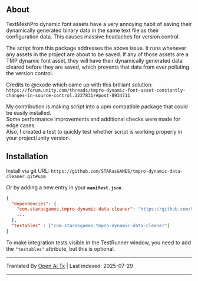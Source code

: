 ## About
TextMeshPro dynamic font assets have a very annoying habit of saving their dynamically generated binary data in the
same text file as their configuration data. This causes massive headaches for version control.

The script from this package addresses the above issue. It runs whenever any assets in the project are about to be saved. If any of
those assets are a TMP dynamic font asset, they will have their dynamically generated data cleared before they are
saved, which prevents that data from ever polluting the version control.

Credits to @cxode which came up with this brilliant solution:<br>
`https://forum.unity.com/threads/tmpro-dynamic-font-asset-constantly-changes-in-source-control.1227831/#post-8934711`

My contribution is making script into a upm compatible package that could be easily installed.<br>
Some performance improvements and additional checks were made for edge cases.<br>
Also, I created a test to quickly test whether script is working properly in your project/unity version.<br>

## Installation
Install via git URL:
`https://github.com/STARasGAMES/tmpro-dynamic-data-cleaner.git#upm`

Or by adding a new entry in your **`manifest.json`**.
```json
{
  "dependencies": {
    "com.starasgames.tmpro-dynamic-data-cleaner": "https://github.com/STARasGAMES/tmpro-dynamic-data-cleaner.git#upm",
    ...
  },
  "testables" : ["com.starasgames.tmpro-dynamic-data-cleaner"]
}
```
To make integration tests visible in the TestRunner window, you need to add the `"testables"` attribute, but this is optional.


---

Tranlated By [Open Ai Tx](https://github.com/OpenAiTx/OpenAiTx) | Last indexed: 2025-07-29

---